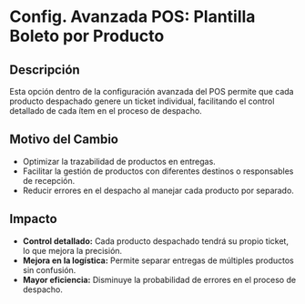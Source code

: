 # Config. Avanzada POS: Plantilla Boleto por Producto

## Descripción  
Esta opción dentro de la configuración avanzada del POS permite que cada producto despachado genere un ticket individual, facilitando el control detallado de cada ítem en el proceso de despacho.

## Motivo del Cambio  
- Optimizar la trazabilidad de productos en entregas.  
- Facilitar la gestión de productos con diferentes destinos o responsables de recepción.  
- Reducir errores en el despacho al manejar cada producto por separado.

## Impacto  
- **Control detallado:** Cada producto despachado tendrá su propio ticket, lo que mejora la precisión.  
- **Mejora en la logística:** Permite separar entregas de múltiples productos sin confusión.  
- **Mayor eficiencia:** Disminuye la probabilidad de errores en el proceso de despacho.


